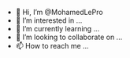 - 👋 Hi, I’m @MohamedLePro
- 👀 I’m interested in ...
- 🌱 I’m currently learning ...
- 💞️ I’m looking to collaborate on ...
- 📫 How to reach me ...

<!---
MohamedLePro/MohamedLePro is a ✨ special ✨ repository because its `README.md` (this file) appears on your GitHub profile.
You can click the Preview link to take a look at your changes.
--->
